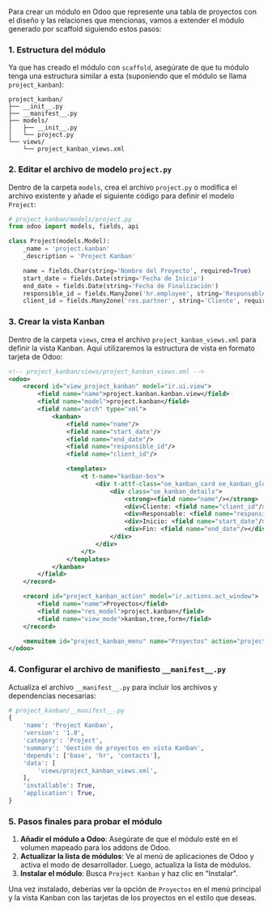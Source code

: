 Para crear un módulo en Odoo que represente una tabla de proyectos con el diseño y las relaciones que mencionas, vamos a extender el módulo generado por scaffold siguiendo estos pasos:

### 1. Estructura del módulo
Ya que has creado el módulo con `scaffold`, asegúrate de que tu módulo tenga una estructura similar a esta (suponiendo que el módulo se llama `project_kanban`):

```
project_kanban/
├── __init__.py
├── __manifest__.py
├── models/
│   ├── __init__.py
│   └── project.py
└── views/
    └── project_kanban_views.xml
```

### 2. Editar el archivo de modelo `project.py`
Dentro de la carpeta `models`, crea el archivo `project.py` o modifica el archivo existente y añade el siguiente código para definir el modelo `Project`:

```python
# project_kanban/models/project.py
from odoo import models, fields, api

class Project(models.Model):
    _name = 'project.kanban'
    _description = 'Project Kanban'

    name = fields.Char(string='Nombre del Proyecto', required=True)
    start_date = fields.Date(string='Fecha de Inicio')
    end_date = fields.Date(string='Fecha de Finalización')
    responsible_id = fields.Many2one('hr.employee', string='Responsable', required=True)
    client_id = fields.Many2one('res.partner', string='Cliente', required=True)
```

### 3. Crear la vista Kanban
Dentro de la carpeta `views`, crea el archivo `project_kanban_views.xml` para definir la vista Kanban. Aquí utilizaremos la estructura de vista en formato tarjeta de Odoo:

```xml
<!-- project_kanban/views/project_kanban_views.xml -->
<odoo>
    <record id="view_project_kanban" model="ir.ui.view">
        <field name="name">project.kanban.kanban.view</field>
        <field name="model">project.kanban</field>
        <field name="arch" type="xml">
            <kanban>
                <field name="name"/>
                <field name="start_date"/>
                <field name="end_date"/>
                <field name="responsible_id"/>
                <field name="client_id"/>

                <templates>
                    <t t-name="kanban-box">
                        <div t-attf-class="oe_kanban_card oe_kanban_global_click">
                            <div class="oe_kanban_details">
                                <strong><field name="name"/></strong>
                                <div>Cliente: <field name="client_id"/></div>
                                <div>Responsable: <field name="responsible_id"/></div>
                                <div>Inicio: <field name="start_date"/></div>
                                <div>Fin: <field name="end_date"/></div>
                            </div>
                        </div>
                    </t>
                </templates>
            </kanban>
        </field>
    </record>

    <record id="project_kanban_action" model="ir.actions.act_window">
        <field name="name">Proyectos</field>
        <field name="res_model">project.kanban</field>
        <field name="view_mode">kanban,tree,form</field>
    </record>

    <menuitem id="project_kanban_menu" name="Proyectos" action="project_kanban_action"/>
</odoo>
```

### 4. Configurar el archivo de manifiesto `__manifest__.py`
Actualiza el archivo `__manifest__.py` para incluir los archivos y dependencias necesarias:

```python
# project_kanban/__manifest__.py
{
    'name': 'Project Kanban',
    'version': '1.0',
    'category': 'Project',
    'summary': 'Gestión de proyectos en vista Kanban',
    'depends': ['base', 'hr', 'contacts'],
    'data': [
        'views/project_kanban_views.xml',
    ],
    'installable': True,
    'application': True,
}
```

### 5. Pasos finales para probar el módulo

1. **Añadir el módulo a Odoo**: Asegúrate de que el módulo esté en el volumen mapeado para los addons de Odoo.
2. **Actualizar la lista de módulos**: Ve al menú de aplicaciones de Odoo y activa el modo de desarrollador. Luego, actualiza la lista de módulos.
3. **Instalar el módulo**: Busca `Project Kanban` y haz clic en "Instalar".

Una vez instalado, deberías ver la opción de `Proyectos` en el menú principal y la vista Kanban con las tarjetas de los proyectos en el estilo que deseas.
